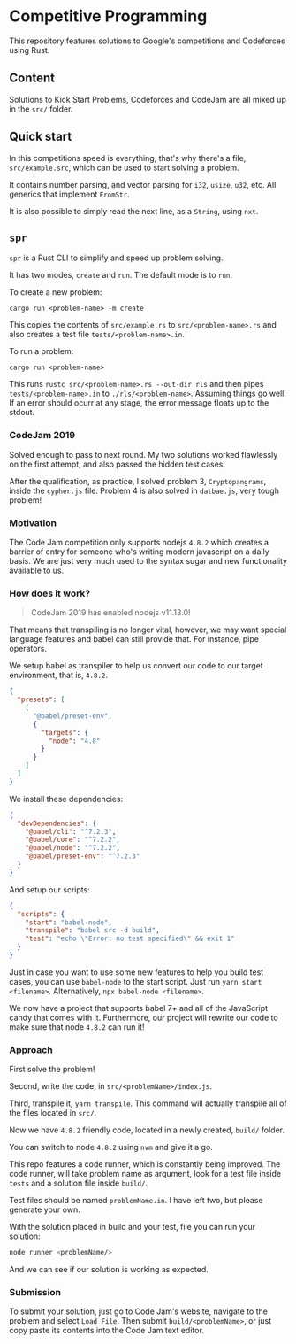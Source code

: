 # Competitive Programming

This repository features solutions to Google's competitions and Codeforces using Rust.

## Content

Solutions to Kick Start Problems, Codeforces and CodeJam are all mixed up in the `src/` folder.

## Quick start

In this competitions speed is everything, that's why there's a file, `src/example.src`, which can be used to start solving a problem.

It contains number parsing, and vector parsing for `i32`, `usize`, `u32`, etc. All generics that implement `FromStr`.

It is also possible to simply read the next line, as a `String`, using `nxt`.

## `spr`

`spr` is a Rust CLI to simplify and speed up problem solving.

It has two modes, `create` and `run`. The default mode is to `run`.

To create a new problem:

```
cargo run <problem-name> -m create
```

This copies the contents of `src/example.rs` to `src/<problem-name>.rs` and also creates a test file `tests/<problem-name>.in`.

To run a problem:

```
cargo run <problem-name>
```

This runs `rustc src/<problem-name>.rs --out-dir rls` and then pipes `tests/<problem-name>.in` to `./rls/<problem-name>`. Assuming things go well. If an error should ocurr at any stage, the error message floats up to the stdout.


### CodeJam 2019

Solved enough to pass to next round. My two solutions worked flawlessly on the first attempt, and also passed the hidden test cases.

After the qualification, as practice, I solved problem 3, `Cryptopangrams`, inside the `cypher.js` file. Problem 4 is also solved in `datbae.js`, very tough problem!

### Motivation

The Code Jam competition only supports nodejs `4.8.2` which creates a barrier of entry for someone who's writing modern javascript on a daily basis. We are just very much used to the syntax sugar and new functionality available to us.

### How does it work?

> CodeJam 2019 has enabled nodejs v11.13.0!

That means that transpiling is no longer vital, however, we may want special language features and babel can still provide that. For instance, pipe operators.

We setup babel as transpiler to help us convert our code to our target environment, that is, `4.8.2`.

```json
{
  "presets": [
    [
      "@babel/preset-env",
      {
        "targets": {
          "node": "4.8"
        }
      }
    ]
  ]
}
```

We install these dependencies:

```json
{
  "devDependencies": {
    "@babel/cli": "^7.2.3",
    "@babel/core": "^7.2.2",
    "@babel/node": "^7.2.2",
    "@babel/preset-env": "^7.2.3"
  }
}
```

And setup our scripts:

```json
{
  "scripts": {
    "start": "babel-node",
    "transpile": "babel src -d build",
    "test": "echo \"Error: no test specified\" && exit 1"
  }
}
```

Just in case you want to use some new features to help you build test cases, you can use `babel-node` to the start script. Just run `yarn start <filename>`. Alternatively, `npx babel-node <filename>`.

We now have a project that supports babel 7+ and all of the JavaScript candy that comes with it. Furthermore, our project will rewrite our code to make sure that node `4.8.2` can run it!

### Approach

First solve the problem!

Second, write the code, in `src/<problemName>/index.js`.

Third, transpile it, `yarn transpile`. This command will actually transpile all of the files located in `src/`.

Now we have `4.8.2` friendly code, located in a newly created, `build/` folder.

You can switch to node `4.8.2` using `nvm` and give it a go.

This repo features a code runner, which is constantly being improved. The code runner, will take problem name as argument, look for a test file inside `tests` and a solution file inside `build/`.

Test files should be named `problemName.in`. I have left two, but please generate your own.

With the solution placed in build and your test, file you can run your solution:

```bash
node runner <problemName/>
```

And we can see if our solution is working as expected.

### Submission

To submit your solution, just go to Code Jam's website, navigate to the problem and select `Load File`. Then submit `build/<problemName>`, or just copy paste its contents into the Code Jam text editor.

